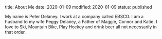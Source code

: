 title: About Me
date: 2020-01-09
modified: 2020-01-09
status: published

My name is Peter Delaney.  I work at a company called EBSCO.  I am a husband to my wife Peggy Delaney, a Father of Maggie, Connor and Katie.
I love to Ski, Mountain Bike, Play Hockey and drink beer all not necessarily in that order.
